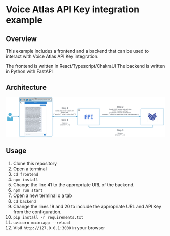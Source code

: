 # Voice Atlas API Key integration example

## Overview

This example includes a frontend and a backend that can be used to interact with Voice Atlas API Key integration.

The frontend is written in React/Typescript/ChakraUI
The backend is written in Python with FastAPI

## Architecture

![Voice Atlas API Key Integration](APIKey_Integration.png "Voice Atlas API Key Integration")

## Usage

1. Clone this repository
2. Open a terminal
3. `cd frontend`
4. `npm install`
5. Change the line 41 to the appropriate URL of the backend.
6. `npm run start`
7. Open a new terminal o a tab
8. `cd backend`
9. Change the lines 19 and 20 to include the appropriate URL and API Key from the configuration.
10. `pip install -r requirements.txt`
11. `uvicorn main:app --reload`
12. Visit `http://127.0.0.1:3000` in your browser
